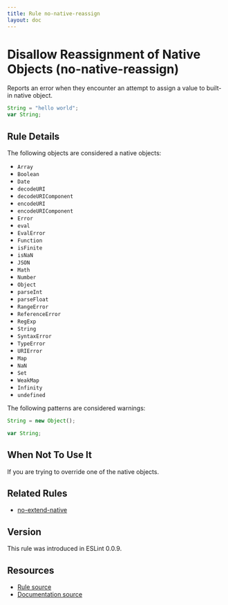```yaml
---
title: Rule no-native-reassign
layout: doc
---
```

<!-- Note: No pull requests accepted for this file. See README.md in the root directory for details. -->
# Disallow Reassignment of Native Objects (no-native-reassign)

Reports an error when they encounter an attempt to assign a value to built-in native object.

```js
String = "hello world";
var String;
```

## Rule Details

The following objects are considered a native objects:

* `Array`
* `Boolean`
* `Date`
* `decodeURI`
* `decodeURIComponent`
* `encodeURI`
* `encodeURIComponent`
* `Error`
* `eval`
* `EvalError`
* `Function`
* `isFinite`
* `isNaN`
* `JSON`
* `Math`
* `Number`
* `Object`
* `parseInt`
* `parseFloat`
* `RangeError`
* `ReferenceError`
* `RegExp`
* `String`
* `SyntaxError`
* `TypeError`
* `URIError`
* `Map`
* `NaN`
* `Set`
* `WeakMap`
* `Infinity`
* `undefined`

The following patterns are considered warnings:

```js
String = new Object();
```

```js
var String;
```

## When Not To Use It

If you are trying to override one of the native objects.

## Related Rules

* [no-extend-native](no-extend-native)

## Version

This rule was introduced in ESLint 0.0.9.

## Resources

* [Rule source](https://github.com/eslint/eslint/tree/master/lib/rules/no-native-reassign.js)
* [Documentation source](https://github.com/eslint/eslint/tree/master/docs/rules/no-native-reassign.md)
